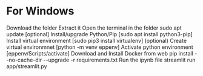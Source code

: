 # For Windows
Download the folder
Extract it
Open the terminal in the folder
sudo apt update [optional]
Install/upgrade Python/Pip [sudo apt install python3-pip]
Install virtual environment [sudo pip3 install virtualenv] (optional)
Create virtual environmnet [python -m venv eppenv]
Activate python environment [eppenv/Scripts/activate]
Download and Install Docker from web
pip install --no-cache-dir --upgrade -r requirements.txt
Run the ipynb file
streamlit run app/streamlit.py
